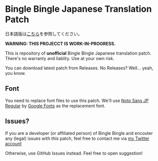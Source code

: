 # Bingle Bingle Japanese Translation Patch

日本語版は[こちら](README-ja.md)を参照してください。

**WARNING: THIS PROJECCT IS WORK-IN-PROGRESS.**

This is repository of **unofficial** Bingle Bingle Japanese translation patch.  
There's no warranty and liablity. Use at your own risk.

You can download latest patch from Releases. No Releases? Well... yeah, you know.

## Font

You need to replace font files to use this patch. We'll use [Noto Sans JP Regular](https://fonts.google.com/noto/specimen/Noto+Sans+JP) by [Google Fonts](https://fonts.google.com/) as the replacement font.

## Issues?

If you are a developer (or affiliated person) of Bingle Bingle and encouter any (legal) issues with this patch, feel free to contact me via [my Twitter account](https://twitter.com/Shieru77417517)

Otherwise, use GitHub Issues instead. Feel free to open suggestion!
